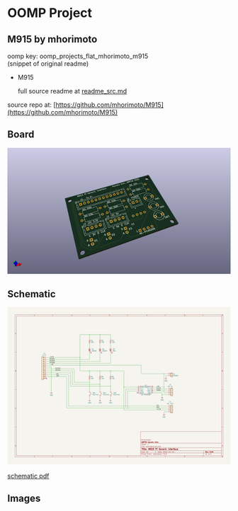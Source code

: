 # OOMP Project  
## M915  by mhorimoto  
  
oomp key: oomp_projects_flat_mhorimoto_m915  
(snippet of original readme)  
  
- M915  
  
  full source readme at [readme_src.md](readme_src.md)  
  
source repo at: [https://github.com/mhorimoto/M915](https://github.com/mhorimoto/M915)  
## Board  
  
[![working_3d.png](working_3d_600.png)](working_3d.png)  
## Schematic  
  
[![working_schematic.png](working_schematic_600.png)](working_schematic.png)  
  
[schematic pdf](working_schematic.pdf)  
## Images  
